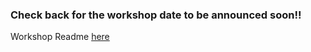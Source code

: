 ### Check back for the workshop date to be announced soon!!
 
Workshop Readme [here](Docker/Readme.md)
